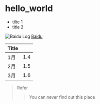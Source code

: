 # hello_world

* tilte 1
* title 2

![Baidu Log](https://www.baidu.com/img/bd_logo1.png)
[Baidu](http://www.baidu.com)

| Title |     |
| ----- | :-- |
|  1月  | 1.4 |
|  2月  | 1.5 |
|  3月  | 1.6 |

> Refer
>> You can never find out this place
